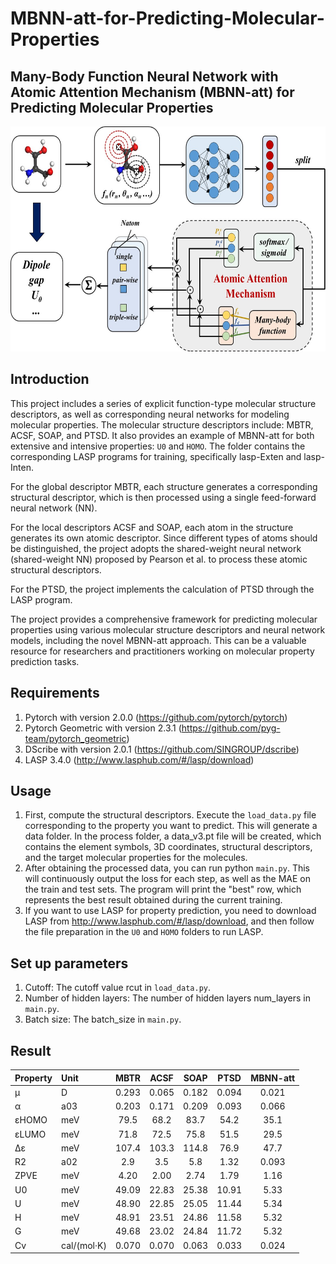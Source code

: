 # MBNN-att-for-Predicting-Molecular-Properties

## Many-Body Function Neural Network with Atomic Attention Mechanism (MBNN-att) for Predicting Molecular Properties

<img src="TOC.jpg" width="600" height="360">

## Introduction
This project includes a series of explicit function-type molecular structure descriptors, as well as corresponding neural networks for modeling molecular properties. The molecular structure descriptors include: MBTR, ACSF, SOAP, and PTSD. It also provides an example of MBNN-att for both extensive and intensive properties: ``` U0 ``` and ``` HOMO ```. The folder contains the corresponding LASP programs for training, specifically lasp-Exten and lasp-Inten.

For the global descriptor MBTR, each structure generates a corresponding structural descriptor, which is then processed using a single feed-forward neural network (NN).

For the local descriptors ACSF and SOAP, each atom in the structure generates its own atomic descriptor. Since different types of atoms should be distinguished, the project adopts the shared-weight neural network (shared-weight NN) proposed by Pearson et al. to process these atomic structural descriptors.

For the PTSD, the project implements the calculation of PTSD through the LASP program.

The project provides a comprehensive framework for predicting molecular properties using various molecular structure descriptors and neural network models, including the novel MBNN-att approach. This can be a valuable resource for researchers and practitioners working on molecular property prediction tasks.

## Requirements
1. Pytorch with version 2.0.0 (https://github.com/pytorch/pytorch)
2. Pytorch Geometric with version 2.3.1 (https://github.com/pyg-team/pytorch_geometric)
3. DScribe with version 2.0.1 (https://github.com/SINGROUP/dscribe)
4. LASP 3.4.0 (http://www.lasphub.com/#/lasp/download)

## Usage
1. First, compute the structural descriptors. Execute the ``` load_data.py ``` file corresponding to the property you want to predict. This will generate a data folder. In the process folder, a data_v3.pt file will be created, which contains the element symbols, 3D coordinates, structural descriptors, and the target molecular properties for the molecules.
2. After obtaining the processed data, you can run python ``` main.py ```. This will continuously output the loss for each step, as well as the MAE on the train and test sets. The program will print the "best" row, which represents the best result obtained during the current training.
3. If you want to use LASP for property prediction, you need to download LASP from http://www.lasphub.com/#/lasp/download, and then follow the file preparation in the ``` U0 ``` and ``` HOMO ``` folders to run LASP.

## Set up parameters
1. Cutoff: The cutoff value rcut in ``` load_data.py ```.
2. Number of hidden layers: The number of hidden layers num_layers in ``` main.py ```.
3. Batch size: The batch_size in ``` main.py ```.

## Result
| Property | Unit | MBTR | ACSF | SOAP | PTSD | MBNN-att |
|:------|:------|:-------------:|:-------------:|:----------------:|:----------------:|:----------------:|
| μ | D | 0.293 |	0.065	| 0.182	| 0.094 | 0.021 |
| α | a03| 0.203 |	0.171 |	0.209 |	0.093 |	0.066 |
| εHOMO | meV | 79.5 | 68.2 |	83.7 |	54.2 |	35.1 |
| εLUMO | meV | 71.8 |	72.5 |	75.8 |	51.5 |	29.5 |
| Δε |  meV |107.4 |	103.3 |	114.8 |	76.9 |	47.7 |
| R2 | a02 | 2.9 |	3.5 |	5.8 |	1.32 |	0.093 |
| ZPVE | meV | 4.20 |	2.00 |	2.74 |	1.79 |	1.16 |
| U0 | meV |49.09 |	22.83 |	25.38 |	10.91 |	5.33 |
| U | meV | 48.90	| 22.85 |	25.05 |	11.44 |	5.34 |
| H | meV | 48.91 |	23.51 |	24.86 |	11.58 |	5.32 |
| G | meV |49.68 |	23.02 |	24.84 |	11.72 |	5.32 |
| Cv | cal/(mol·K) | 0.070 |	0.070 |	0.063 |	0.033 |	0.024 |



